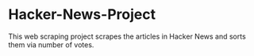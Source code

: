# Hacker-News-Project

This web scraping project scrapes the articles in Hacker News and sorts them via number of votes.

